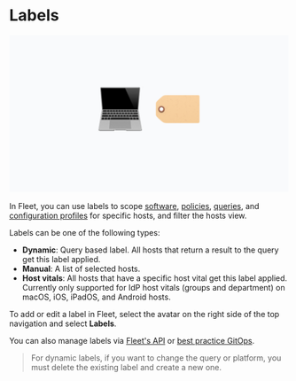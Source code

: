 # Labels

![Managing labels in Fleet](../website/assets/images/articles/managing-labels-in-fleet-1600x900@2x.png)

In Fleet, you can use labels to scope [software](https://fleetdm.com/guides/deploy-software-packages), [policies](https://fleetdm.com/securing/what-are-fleet-policies), [queries](https://fleetdm.com/guides/queries), and [configuration profiles](https://fleetdm.com/guides/custom-os-settings) for specific hosts, and filter the hosts view.

Labels can be one of the following types:
- **Dynamic**: Query based label. All hosts that return a result to the query get this label applied.
- **Manual**: A list of selected hosts.
- **Host vitals**: All hosts that have a specific host vital get this label applied. Currently only supported for IdP host vitals (groups and department) on macOS, iOS, iPadOS, and Android hosts.

To add or edit a label in Fleet, select the avatar on the right side of the top navigation and select **Labels**.

You can also manage labels via [Fleet's API](https://fleetdm.com/docs/rest-api/rest-api#labels) or [best practice GitOps](https://fleetdm.com/docs/configuration/yaml-files#labels).

> For dynamic labels, if you want to change the query or platform, you must delete the existing label and create a new one.

<meta name="articleTitle" value="Labels in Fleet">
<meta name="authorFullName" value="Noah Talerman">
<meta name="authorGitHubUsername" value="noahtalerman">
<meta name="category" value="guides">
<meta name="publishedOn" value="2025-10-24">
<meta name="articleImageUrl" value="../website/assets/images/articles/managing-labels-in-fleet-1600x900@2x.png">
<meta name="description" value="Using labels in the Fleet">
